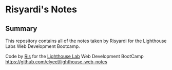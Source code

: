 # Risyardi's Notes
## Summary

This repository contains all of the notes taken by Risyardi for the Lighthouse Labs Web Development Bootcamp.

Code by [Ris](https://github.com/elyeel) for the [Lighthouse Lab](https://www.lighthouselabs.ca/) Web Development BootCamp
https://github.com/elyeel/lighthouse-web-notes

